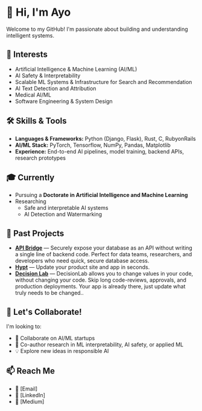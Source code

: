 # 👋 Hi, I'm Ayo 

Welcome to my GitHub! I'm passionate about building and understanding intelligent systems.

## 👀 Interests
- Artificial Intelligence & Machine Learning (AI/ML)
- AI Safety & Interpretability
- Scalable ML Systems & Infrastructure for Search and Recommendation
- AI Text Detection and Attribution
- Medical AI/ML
- Software Engineering & System Design

## 🛠️ Skills & Tools
- **Languages & Frameworks:** Python (Django, Flask), Rust, C, RubyonRails
- **AI/ML Stack:** PyTorch, Tensorflow, NumPy, Pandas, Matplotlib
- **Experience:** End-to-end AI pipelines, model training, backend APIs, research prototypes

## 🎓 Currently
- Pursuing a **Doctorate in Artificial Intelligence and Machine Learning**
- Researching
  - Safe and interpretable AI systems
  - AI Detection and Watermarking 

## 🚀 Past Projects

- [**API Bridge**](https://tryapibridge.com/) — Securely expose your database as an API without writing a single line of backend code. Perfect for data teams, researchers, and developers who need quick, secure database access.  
- [**Hypt**](https://www.hypt.ai/) — Update your product site and app in seconds.  
- [**Decision Lab**](https://justdecision.com/) — DecisionLab allows you to change values in your code, without changing your code. Skip long code-reviews, approvals, and production deployments. Your app is already there, just update what truly needs to be changed..



## 🤝 Let's Collaborate!
I'm looking to:
- 🚀 Collaborate on AI/ML startups
- 📄 Co-author research in ML interpretability, AI safety, or applied ML
- 💡 Explore new ideas in responsible AI

## 📫 Reach Me
- 📧 [Email]
- 💼 [LinkedIn]
- 📝 [Medium]

<!---
ayoakin/ayoakin is a ✨ special ✨ repository because its `README.md` (this file) appears on your GitHub profile.
You can click the Preview link to take a look at your changes.
--->
